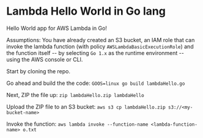 # Lambda Hello World in Go lang
Hello World app for AWS Lambda in Go!

Assumptions:
You have already created an S3 bucket, an IAM role that can invoke the lambda function (with policy `AWSLambdaBasicExecutionRole`) and the function itself -- by selecting `Go 1.x` as the runtime environment -- using the AWS console or CLI.

Start by cloning the repo.

Go ahead and build the the code:
`GOOS=linux go build lambdaHello.go`

Next, ZIP the file up:
`zip lambdaHello.zip lambdaHello`

Upload the ZIP file to an S3 bucket:
`aws s3 cp lambdaHello.zip s3://<my-bucket-name>`

Invoke the function:
`aws lambda invoke --function-name <lambda-function-name> o.txt`